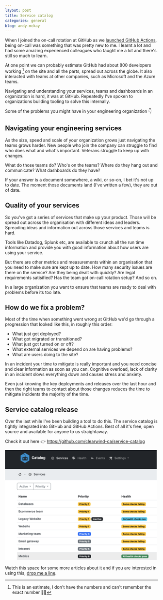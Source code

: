 ```yaml
---
layout: post
title: Service catalog
categories: general
blog: andy-mckay
---
```


When I joined the on-call rotation at GitHub as we [launched GitHub Actions](https://docs.github.com/en/actions), being on-call was something that was pretty new to me. I learnt a lot and had some amazing experienced colleagues who taught me a lot and there's still so much to learn.

At one point we can probably estimate GitHub had about 800 developers working [^1] on the site and all the parts, spread out across the globe. It also interacted with teams at other companies, such as Microsoft and the Azure teams.

Navigating and understanding your services, teams and dashboards in an organization is hard, it was at GitHub. Repeatedly I've spoken to organizations building tooling to solve this internally.

Some of the problems you might have in your engineering organization 👇

## Navigating your engineering services

As the size, speed and scale of your organization grows just navigating the teams grows harder. New people who join the company can struggle to find who does what and what's important. Veterans struggle to keep up with changes.

What do those teams do? Who's on the teams? Where do they hang out and communicate? What dashboards do they have?

If your answer is a document somewhere, a wiki, or so-on, I bet it's not up to date. The moment those documents land (I've written a few), they are out of date.

## Quality of your services

So you've got a series of services that make up your product. Those will be spread out across the organisation with different ideas and leaders. Spreading ideas and information out across those services and teams is hard.

Tools like Datadog, Splunk etc, are available to crunch all the run time information and provide you with good information about how users are using your service.

But there are other metrics and measurements within an organisation that you need to make sure are kept up to date. How many security issues are there on the service? Are they being dealt with quickly? Are legal requirements satisified? Has the team got on-call rotation setup? And so on.

In a large organization you want to ensure that teams are ready to deal with problems before its too late.

## How do we fix a problem?

Most of the time when something went wrong at GitHub we'd go through a progression that looked like this, in roughly this order:
* What just got deployed?
* What got migrated or transitioned?
* What just got turned on or off?
* What external services we depend on are having problems?
* What are users doing to the site?

In an incident your time to mitigate is really important and you need concise and clear information as soon as you can. Cognitive overload, lack of clarity in an incident slows everything down and causes stress and anxiety.

Even just knowing the key deployments and releases over the last hour and then the right teams to contact about those changes reduces the time to mitigate incidents the majority of the time.

## Service catalog release

Over the last while I've been building a tool to do this. The service catalog is tightly integrated into GitHub and GitHub Actions. Best of all it's free, open source and available for anyone to us straightaway.

Check it out here 👉 https://github.com/clearwind-ca/service-catalog

<img src="files/catalog-services-may-15.png" width="500px">

Watch this space for some more articles about it and if you are interested in using this, [drop me a line](https://clearwind.ca/).

[^1]: This is an estimate, I don't have the numbers and can't remember the exact number 🤷‍♂
